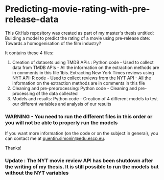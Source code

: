 # Predicting-movie-rating-with-pre-release-data

This GitHub repository was created as part of my master's thesis untitled: Building a model to predict the rating of a movie using pre-release date: Towards a homogenisation of the film industry?

It contains these 4 files:
1. Creation of datasets using TMDB APIs : Python code - Used to collect data from TMDB APIs - All the information on the extraction methods are in comments in this file
1bis. Extracting New York Times reviews using NYT API: R code - Used to collect reviews from the NYT API - All the information on the extraction methods are in comments in this file
2. Cleaning and pre-preprocessing: Python code - Cleaning and pre-processing of the data collected
3. Models and results: Python code - Creation of 4 different models to test our different variables and analysis of our results

### WARNING - You need to run the different files in this order or you will not be able to properly run the models

If you want more information (on the code or on the subject in general), you can contact me at quentin.simonin@edu.escp.eu.

Thanks!

### Update : The NYT movie review API has been shutdown after the writing of my thesis. It is still possible to run the models but without the NYT variables
